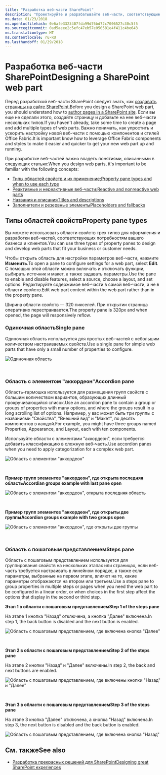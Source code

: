 ```yaml
---
title: "Разработка веб-части SharePoint"
description: "Проектируйте и разрабатывайте веб-части, соответствующие потребностям компании или клиентов, используя области свойств трех типов."
ms.date: 01/23/2018
ms.openlocfilehash: 0e6afe3323407fda99d76bd72c7006527c30c5f5
ms.sourcegitcommit: 0ad5aeee2c5efc47eb57e050581e4f411c4be643
ms.translationtype: HT
ms.contentlocale: ru-RU
ms.lasthandoff: 01/29/2018
---
```

# <a name="designing-a-sharepoint-web-part"></a><span data-ttu-id="272af-103">Разработка веб-части SharePoint</span><span class="sxs-lookup"><span data-stu-id="272af-103">Designing a SharePoint web part</span></span>

<span data-ttu-id="272af-104">Перед разработкой веб-части SharePoint следует знать, как [создавать страницы на сайте SharePoint](authoring-pages.md).</span><span class="sxs-lookup"><span data-stu-id="272af-104">Before you design a SharePoint web part, you should understand how to [author pages in a SharePoint site](authoring-pages.md).</span></span> <span data-ttu-id="272af-105">Если вы еще не сделали этого, создайте страницу и добавьте на нее веб-части нескольких типов.</span><span class="sxs-lookup"><span data-stu-id="272af-105">If you haven't already, take some time to create a page and add multiple types of web parts.</span></span> <span data-ttu-id="272af-106">Важно понимать, как упростить и ускорить настройку новой веб-части с помощью компонентов и стилей Office Fabric.</span><span class="sxs-lookup"><span data-stu-id="272af-106">It is important know how to leverage Office Fabric components and styles to make it easier and quicker to get your new web part up and running.</span></span>

<span data-ttu-id="272af-107">При разработке веб-частей важно владеть понятиями, описанными в следующих статьях:</span><span class="sxs-lookup"><span data-stu-id="272af-107">When you design web parts, it's important to be familiar with the following concepts:</span></span>

- <span data-ttu-id="272af-108">[Типы областей свойств и их применение](#property-pane-types);</span><span class="sxs-lookup"><span data-stu-id="272af-108">[Property pane types and when to use each type](#property-pane-types)</span></span>
- <span data-ttu-id="272af-109">[Реактивные и нереактивные веб-части](reactive-and-nonreactive-web-parts.md);</span><span class="sxs-lookup"><span data-stu-id="272af-109">[Reactive and nonreactive web parts](reactive-and-nonreactive-web-parts.md)</span></span>
- [<span data-ttu-id="272af-110">Названия и описания</span><span class="sxs-lookup"><span data-stu-id="272af-110">Titles and descriptions</span></span>](web-part-titles-and-descriptions.md)
- [<span data-ttu-id="272af-111">Заполнители и резервные элементы</span><span class="sxs-lookup"><span data-stu-id="272af-111">Placeholders and fallbacks</span></span>](placeholders-and-fallbacks.md)


## <a name="property-pane-types"></a><span data-ttu-id="272af-112">Типы областей свойств</span><span class="sxs-lookup"><span data-stu-id="272af-112">Property pane types</span></span>

<span data-ttu-id="272af-113">Вы можете использовать области свойств трех типов для оформления и разработки веб-частей, соответствующих потребностям вашего бизнеса и клиентов.</span><span class="sxs-lookup"><span data-stu-id="272af-113">You can use three types of property panes to design and develop web parts that fit your business or customer needs.</span></span>

<span data-ttu-id="272af-114">Чтобы открыть область для настройки параметров веб-части, нажмите **Изменить**.</span><span class="sxs-lookup"><span data-stu-id="272af-114">To open a pane to configure settings for a web part, select **Edit**.</span></span> <span data-ttu-id="272af-115">С помощью этой области можно включать и отключать функции, выбирать источник и макет, а также задавать параметры.</span><span class="sxs-lookup"><span data-stu-id="272af-115">Use the pane to enable and disable features, select a source, choose a layout, and set options.</span></span> <span data-ttu-id="272af-116">Редактируйте содержимое веб-части в самой веб-части, а не в области свойств.</span><span class="sxs-lookup"><span data-stu-id="272af-116">Edit web part content within the web part rather than in the property pane.</span></span>

<span data-ttu-id="272af-117">Ширина области свойств — 320 пикселей. При открытии страница оперативно перестраивается.</span><span class="sxs-lookup"><span data-stu-id="272af-117">The property pane is 320px and when opened, the page will responsively reflow.</span></span>

### <a name="single-pane"></a><span data-ttu-id="272af-118">Одиночная область</span><span class="sxs-lookup"><span data-stu-id="272af-118">Single pane</span></span>

<span data-ttu-id="272af-119">Одиночная область используется для простых веб-частей с небольшим количеством настраиваемых свойств.</span><span class="sxs-lookup"><span data-stu-id="272af-119">Use a single pane for simple web parts that have only a small number of properties to configure.</span></span>

![Одиночная область](../images/design-web-part-single.png)

<br/>

### <a name="accordion-pane"></a><span data-ttu-id="272af-121">Область с элементом "аккордеон"</span><span class="sxs-lookup"><span data-stu-id="272af-121">Accordion pane</span></span>

<span data-ttu-id="272af-122">Область-гармошка используется для размещения групп свойств с большим количеством вариантов, образующих длинный прокручивающийся список.</span><span class="sxs-lookup"><span data-stu-id="272af-122">Use an accordion pane to contain a group or groups of properties with many options, and where the groups result in a long scrolling list of options.</span></span> <span data-ttu-id="272af-123">Например, у вас может быть три группы с названиями "Свойства", "Внешний вид" и "Макет", по десять компонентов в каждой.</span><span class="sxs-lookup"><span data-stu-id="272af-123">For example, you might have three groups named Properties, Appearance, and Layout, each with ten components.</span></span>

<span data-ttu-id="272af-124">Используйте области с элементами "аккордеон", если требуется добавить классификацию в сложную веб-часть.</span><span class="sxs-lookup"><span data-stu-id="272af-124">Use accordion panes when you need to apply categorization for a complex web part.</span></span>

![Область с элементом "аккордеон"](../images/design-web-part-accordion-group.png)

<br/>

<span data-ttu-id="272af-126">**Пример групп элементов "аккордеон", где открыта последняя область**</span><span class="sxs-lookup"><span data-stu-id="272af-126">**Accordian groups example with last pane open**</span></span>

![Область с элементом "аккордеон", открыта последняя область](../images/design-web-part-accordion-last-open.png)

<br/>

<span data-ttu-id="272af-128">**Пример групп элементов "аккордеон", где открыты две группы**</span><span class="sxs-lookup"><span data-stu-id="272af-128">**Accordion groups example with two groups open**</span></span>

![Область с элементом "аккордеон", где открыты две группы](../images/design-web-part-accordion-two-open.png)

<br/>

### <a name="steps-pane"></a><span data-ttu-id="272af-130">Область с пошаговым представлением</span><span class="sxs-lookup"><span data-stu-id="272af-130">Steps pane</span></span>

<span data-ttu-id="272af-131">Область с пошаговым представлением используется для группирования свойств на нескольких этапах или страницах, если веб-часть требуется настраивать в линейном порядке, а также если параметры, выбранные на первом этапе, влияют на то, какие параметры отображаются на втором или третьем.</span><span class="sxs-lookup"><span data-stu-id="272af-131">Use a steps pane to group properties in multiple steps or pages when you need the web part to be configured in a linear order, or when choices in the first step affect the options that display in the second or third step.</span></span> 

<span data-ttu-id="272af-132">**Этап 1 в области с пошаговым представлением**</span><span class="sxs-lookup"><span data-stu-id="272af-132">**Step 1 of the steps pane**</span></span>

<span data-ttu-id="272af-133">На этапе 1 кнопка "Назад" отключена, а кнопка "Далее" включена.</span><span class="sxs-lookup"><span data-stu-id="272af-133">In step 1, the back button is disabled and the next button is enabled.</span></span>

![Область с пошаговым представлением, где включена кнопка "Далее"](../images/design-web-part-steps-pane-01.png)

<br/>

<span data-ttu-id="272af-135">**Этап 2 в области с пошаговым представлением**</span><span class="sxs-lookup"><span data-stu-id="272af-135">**Step 2 of the steps pane**</span></span> 

<span data-ttu-id="272af-136">На этапе 2 кнопки "Назад" и "Далее" включены.</span><span class="sxs-lookup"><span data-stu-id="272af-136">In step 2, the back and next buttons are enabled.</span></span>

![Область с пошаговым представлением, где включены кнопки "Назад" и "Далее"](../images/design-web-part-steps-pane-02.png)

<br/>

<span data-ttu-id="272af-138">**Этап 3 в области с пошаговым представлением**</span><span class="sxs-lookup"><span data-stu-id="272af-138">**Step 3 of the steps pane**</span></span> 

<span data-ttu-id="272af-139">На этапе 3 кнопка "Далее" отключена, а кнопка "Назад" включена.</span><span class="sxs-lookup"><span data-stu-id="272af-139">In step 3, the next button is disabled and the back button is enabled.</span></span>

![Область с пошаговым представлением, где включена кнопка "Назад"](../images/design-web-part-steps-pane-03.png)


## <a name="see-also"></a><span data-ttu-id="272af-141">См. также</span><span class="sxs-lookup"><span data-stu-id="272af-141">See also</span></span>

- [<span data-ttu-id="272af-142">Разработка прекрасных решений для SharePoint</span><span class="sxs-lookup"><span data-stu-id="272af-142">Designing great SharePoint experiences</span></span>](design-guidance-overview.md)


